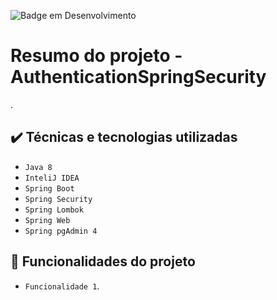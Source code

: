![Badge em Desenvolvimento](http://img.shields.io/static/v1?label=STATUS&message=EM%20DESENVOLVIMENTO&color=GREEN&style=for-the-badge)

# Resumo do projeto - AuthenticationSpringSecurity
.

## ✔️ Técnicas e tecnologias utilizadas

- ``Java 8``
- ``InteliJ IDEA``
- ``Spring Boot``
- ``Spring Security``
- ``Spring Lombok``
- ``Spring Web``
- ``Spring pgAdmin 4``

## 🔨 Funcionalidades do projeto

- `Funcionalidade 1`.
